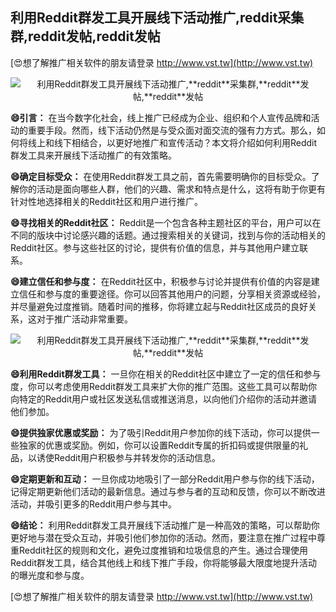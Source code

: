 ## **利用Reddit群发工具开展线下活动推广,**reddit**采集群,**reddit**发帖,**reddit**发帖**

[😍想了解推广相关软件的朋友请登录 http://www.vst.tw](http://www.vst.tw)

 <center><img src="https://vst.tw/MP4/tuiguang/png/3.png" alt="利用Reddit群发工具开展线下活动推广,**reddit**采集群,**reddit**发帖,**reddit**发帖"></center>

**😄引言：**
在当今数字化社会，线上推广已经成为企业、组织和个人宣传品牌和活动的重要手段。然而，线下活动仍然是与受众面对面交流的强有力方式。那么，如何将线上和线下相结合，以更好地推广和宣传活动？本文将介绍如何利用Reddit群发工具来开展线下活动推广的有效策略。

**😄确定目标受众：**
在使用Reddit群发工具之前，首先需要明确你的目标受众。了解你的活动是面向哪些人群，他们的兴趣、需求和特点是什么，这将有助于你更有针对性地选择相关的Reddit社区和用户进行推广。

**😄寻找相关的Reddit社区：**
Reddit是一个包含各种主题社区的平台，用户可以在不同的版块中讨论感兴趣的话题。通过搜索相关的关键词，找到与你的活动相关的Reddit社区。参与这些社区的讨论，提供有价值的信息，并与其他用户建立联系。

**😄建立信任和参与度：**
在Reddit社区中，积极参与讨论并提供有价值的内容是建立信任和参与度的重要途径。你可以回答其他用户的问题，分享相关资源或经验，并尽量避免过度推销。随着时间的推移，你将建立起与Reddit社区成员的良好关系，这对于推广活动非常重要。

 <center><img src="https://vst.tw/MP4/tuiguang/png/3.png" alt="利用Reddit群发工具开展线下活动推广,**reddit**采集群,**reddit**发帖,**reddit**发帖"></center>

**😄利用Reddit群发工具：**
一旦你在相关的Reddit社区中建立了一定的信任和参与度，你可以考虑使用Reddit群发工具来扩大你的推广范围。这些工具可以帮助你向特定的Reddit用户或社区发送私信或推送消息，以向他们介绍你的活动并邀请他们参加。

**😄提供独家优惠或奖励：**
为了吸引Reddit用户参加你的线下活动，你可以提供一些独家的优惠或奖励。例如，你可以设置Reddit专属的折扣码或提供限量的礼品，以诱使Reddit用户积极参与并转发你的活动信息。

**😄定期更新和互动：**
一旦你成功地吸引了一部分Reddit用户参与你的线下活动，记得定期更新他们活动的最新信息。通过与参与者的互动和反馈，你可以不断改进活动，并吸引更多的Reddit用户参与其中。

**😄结论：**
利用Reddit群发工具开展线下活动推广是一种高效的策略，可以帮助你更好地与潜在受众互动，并吸引他们参加你的活动。然而，要注意在推广过程中尊重Reddit社区的规则和文化，避免过度推销和垃圾信息的产生。通过合理使用Reddit群发工具，结合其他线上和线下推广手段，你将能够最大限度地提升活动的曝光度和参与度。

[😍想了解推广相关软件的朋友请登录 http://www.vst.tw](http://www.vst.tw)



